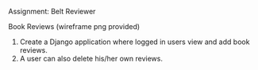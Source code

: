 Assignment: Belt Reviewer

Book Reviews
(wireframe png provided)
1. Create a Django application where logged in users view and add book reviews.
2. A user can also delete his/her own reviews.
 
